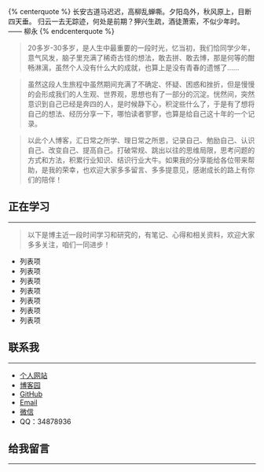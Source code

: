 ﻿---
date: 2018-03-02 11:11:56
type: "about"
---

{% centerquote %}
长安古道马迟迟，高柳乱蝉嘶。夕阳岛外，秋风原上，目断四天垂。
归云一去无踪迹，何处是前期？狎兴生疏，酒徒萧索，不似少年时。
—— 柳永
{% endcenterquote %}

>20多岁-30多岁，是人生中最重要的一段时光，忆当初，我们恰同学少年，意气风发，脑子里充满了稀奇古怪的想法，敢去拼、敢去博，那是何等的酣畅淋漓，虽然个人没有什么大的成就，也算上是没有青春的遗憾了……

>虽然这段人生旅程中虽然期间充满了不确定、怀疑、困惑和挫折，但是慢慢的会形成我们的人生观、世界观，思想也有了一部分的沉淀。恍然间，突然意识到自己已经是奔四的人，是时候静下心，积淀些什么了，于是有了想将自己的想法、经历分享一下，哪怕读者寥寥，也算是给自己这十年的一个记录。

>以此个人博客，汇日常之所学、理日常之所思，记录自己、勉励自己、认识自己、改变自己、提高自己。打破常规、跳出以往的思维局限，思考问题的方式和方法，积累行业知识、结识行业大牛。如果我的分享能给各位带来帮助，是我的荣幸，也欢迎大家多多留言、多多提意见，感谢成长的路上有你们的陪伴！

## 正在学习

---

>以下是博主近一段时间学习和研究的，有笔记、心得和相关资料，欢迎大家多多关注，咱们一同进步！

 - 列表项
 - 列表项 
  - 列表项
  - 列表项
  - 列表项
 - 列表项
 - 列表项

## 联系我 

---

 - [个人网站](https://www.lancel0t.cn)
 - [博客园](https://www.cnblogs.com/lizzie-xhu)
 - [GitHub](https://github.com/lizzie2008)
 - [Email](mailto:34878936@qq.com)
 - [微信](http://weixin.sogou.com/weixin?type=1&s_from=input&query=%E5%8E%9F%E5%AD%90%E8%9B%8BLive%2B&ie=utf8&_sug_=n&_sug_type_=&w=01019900&sut=1300&sst0=1519978320419&lkt=0%2C0%2C0)
 - QQ：34878936

## 给我留言 

--- 
<script type="text/javascript">
    (function(){
      var appid = 'cytuqLTrV';
      var conf = 'prod_d399a78799345a32b02ccc92769c9c56';
      var width = window.innerWidth || document.documentElement.clientWidth;
      if (width < 960) {
      window.document.write('<script id="changyan_mobile_js" charset="utf-8" type="text/javascript" src="https://changyan.sohu.com/upload/mobile/wap-js/changyan_mobile.js?client_id=' + appid + '&conf=' + conf + '"><\/script>'); } else { var loadJs=function(d,a){var c=document.getElementsByTagName("head")[0]||document.head||document.documentElement;var b=document.createElement("script");b.setAttribute("type","text/javascript");b.setAttribute("charset","UTF-8");b.setAttribute("src",d);if(typeof a==="function"){if(window.attachEvent){b.onreadystatechange=function(){var e=b.readyState;if(e==="loaded"||e==="complete"){b.onreadystatechange=null;a()}}}else{b.onload=a}}c.appendChild(b)};loadJs("https://changyan.sohu.com/upload/changyan.js",function(){
        window.changyan.api.config({appid:appid,conf:conf})});
      }
    })();
</script>
